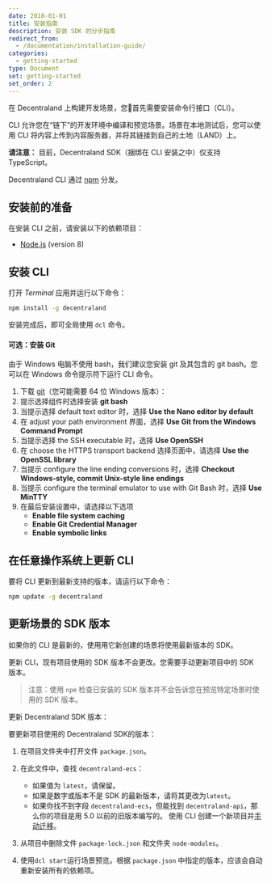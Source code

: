 ```yaml
---
date: 2018-01-01
title: 安装指南
description: 安装 SDK 的分步指南
redirect_from:
  - /documentation/installation-guide/
categories:
  - getting-started
type: Document
set: getting-started
set_order: 2
---
```


在 Decentraland 上构建开发场景，您首先需要安装命令行接口（CLI）。

CLI 允许您在“链下”的开发环境中编译和预览场景。场景在本地测试后，您可以使用 CLI 将内容上传到内容服务器，并将其链接到自己的土地（LAND）上。

**请注意：** 目前，Decentraland SDK（捆绑在 CLI 安装之中）仅支持 TypeScript。

Decentraland CLI 通过 [npm](https://www.npmjs.com/get-npm?utm_source=house&utm_medium=homepage&utm_campaign=free%20orgs&utm_term=Install%20npm) 分发。

## 安装前的准备

在安装 CLI 之前，请安装以下的依赖项目：

* [Node.js](https://github.com/decentraland/cli#nodejs-installation) (version 8)

## 安装 CLI

打开 _Terminal_ 应用并运行以下命令：

```bash
npm install -g decentraland
```

安装完成后，即可全局使用 `dcl` 命令。

#### 可选：安装 Git

由于 Windows 电脑不使用 bash，我们建议您安装 git 及其包含的 git bash。您可以在 Windows 命令提示符下运行 CLI 命令。

1. 下载 [git](https://git-scm.com/download/win)（您可能需要 64 位 Windows 版本）：
2. 提示选择组件时选择安装 **git bash**
3. 当提示选择 default text editor 时，选择 **Use the Nano editor by default**
4. 在 adjust your path environment 界面，选择 **Use Git from the Windows Command Prompt**
5. 当提示选择 the SSH executable 时，选择 **Use OpenSSH**
6.  在 choose the HTTPS transport backend 选择页面中，请选择 **Use the OpenSSL library**
7.  当提示 configure the line ending conversions 时，选择 **Checkout Windows-style, commit Unix-style line endings**
8.  当提示 configure the terminal emulator to use with Git Bash 时，选择 **Use MinTTY**
9.  在最后安装设置中，请选择以下选项
    * **Enable file system caching**
    * **Enable Git Credential Manager**
    * **Enable symbolic links**


## 在任意操作系统上更新 CLI

要将 CLI 更新到最新支持的版本，请运行以下命令：

```bash
npm update -g decentraland
```

## 更新场景的 SDK 版本

如果你的 CLI 是最新的，使用用它新创建的场景将使用最新版本的 SDK。

更新 CLI，现有项目使用的 SDK 版本不会更改。您需要手动更新项目中的 SDK 版本。

> 注意：使用 `npm` 检查已安装的 SDK 版本并不会告诉您在预览特定场景时使用的 SDK 版本。

更新 Decentraland SDK 版本：

要更新项目使用的 Decentraland SDK的版本：

1. 在项目文件夹中打开文件 `package.json`。
2. 在此文件中，查找 `decentraland-ecs`：
   * 如果值为 `latest`，请保留。
   * 如果是数字或版本不是 SDK 的最新版本，请将其更改为`latest`。
   <!--
   * 如果您的项目是[静态XML场景]({{ site.baseurl }}{% post_url /development-guide/2018-01-13-xml-static-scenes %})，则没有此字段配置。请将字段`decentraland-api`设置为`latest`。
   -->
   * 如果你找不到字段 `decentraland-ecs`，但能找到 `decentraland-api`，那么你的项目是用 5.0 以前的旧版本编写的。 使用 CLI 创建一个新项目并[手动迁移](https://decentraland.org/blog/tutorials/sdk-migration)。

3. 从项目中删除文件 `package-lock.json` 和文件夹 `node-modules`。
4. 使用`dcl start`运行场景预览。根据 `package.json` 中指定的版本，应该会自动重新安装所有的依赖项。